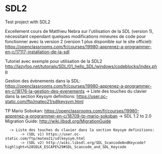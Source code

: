 # SDL2
Test project with SDL2

Excellement cours de Matthieu Nebra sur l'utilisation de la SDL (version 1), nécessitant cependant quelques modifications mineures de code pour fonctionner avec la version 2 (version 1 plus disponible sur le site officiel):
https://openclassrooms.com/fr/courses/19980-apprenez-a-programmer-en-c/17117-installation-de-la-sdl

Tutoriel avec exemple pour utilisation de la SDL2
http://lazyfoo.net/tutorials/SDL/01_hello_SDL/windows/codeblocks/index.php

Gestion des évènements dans la SDL: https://openclassrooms.com/fr/courses/19980-apprenez-a-programmer-en-c/18176-la-gestion-des-evenements
      -> Liste des touches du clavier dans la section Keysym definitions: https://user.oc-static.com/ftp/mateo21/sdlkeysym.html
 
TP Mario Sobokan: https://openclassrooms.com/fr/courses/19980-apprenez-a-programmer-en-c/18709-tp-mario-sokoban
      ->  SDL 1.2 to 2.0 Migration Guide: http://wiki.libsdl.org/MigrationGuide
      
      -> Liste des touches du clavier dans la section Keysym definitions: 
           -> (SDL v1) https://user.oc-static.com/ftp/mateo21/sdlkeysym.html
           -> (SDL v2) http://wiki.libsdl.org/SDL_ScancodeAndKeycode?highlight=%28SDLK_ESCAPE%29#SDL_Scancode_and_SDL_Keycode


